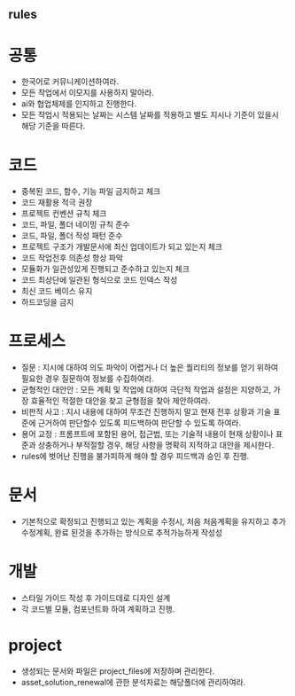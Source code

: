 

## rules

# 공통
- 한국어로 커뮤니케이션하여라.
- 모든 작업에서 이모지를 사용하지 말아라.
- ai와 협업체제를 인지하고 진행한다.
- 모든 작업시 적용되는 날짜는 시스템 날짜를 적용하고 별도 지시나 기준이 있을시 해당 기준을 따른다.  

# 코드
- 중복된 코드, 함수, 기능 파일 금지하고 체크
- 코드 재활용 적극 권장
- 프로젝트 컨벤션 규칙 체크
- 코드, 파일, 폴더 네이밍 규칙 준수
- 코드, 파일, 폴더 작성 패턴 준수
- 프로젝트 구조가 개발문서에 최신 업데이트가 되고 있는지 체크
- 코드 작업전후 의존성 항상 파악
- 모듈화가 일관성있게 진행되고 준수하고 있는지 체크
- 코드 최상단에 일관된 형식으로 코드 인덱스 작성 
- 최신 코드 베이스 유지
- 하드코딩을 금지

# 프로세스
- 질문 : 지시에 대하여 의도 파악이 어렵거나 더 높은 퀄리티의 정보를 얻기 위하여 필요한 경우 질문하여 정보를 수집하여라.
- 균형적인 대안안 : 모든 계획 및 작업에 대하여 극단적 작업과 설정은 지양하고, 가장 효율적인 적절한 대안을 찾고 균형점을 찾아 제안하여라.
- 비판적 사고 : 지시 내용에 대하여 무조건 진행하지 말고 현재 전후 상황과 기술 표준에 근거하여 판단할수 있도록 피드백하여 판단할 수 있도록 하여라.
- 용어 교정 : 프롬프트에 포함된 용어, 접근법, 또는 기술적 내용이 현재 상황이나 표준과 상충하거나 부적절할 경우, 해당 사항을 명확히 지적하고 대안을 제시한다.
- rules에 벗어난 진행을 불가피하게 해야 할 경우 피드백과 승인 후 진행.

# 문서
- 기본적으로 확정되고 진행되고 있는 계획을 수정시, 처음 처음계획을 유지하고 추가 수정계획, 완료 된것을 추가하는 방식으로 추적가능하게 작성성

# 개발
- 스타일 가이드 작성 후 가이드데로 디자인 설계
- 각 코드별 모듈, 컴포넌트화 하여 계획하고 진행.


# project
- 생성되는 문서와 파일은 project_files에 저장하며 관리한다.
- asset_solution_renewal에 관한 분석자료는 해당폴더에 관리하여라.


